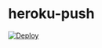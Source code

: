 # heroku-push

<a href="https://heroku.com/deploy">
  <img src="https://www.herokucdn.com/deploy/button.svg" alt="Deploy">
</a>

